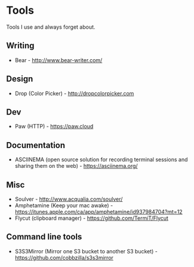 # Tools
Tools I use and always forget about.

## Writing 

* Bear - http://www.bear-writer.com/

## Design 

* Drop (Color Picker) - http://dropcolorpicker.com

## Dev 

* Paw (HTTP) - https://paw.cloud

## Documentation

* ASCIINEMA (open source solution for recording terminal sessions and sharing them on the web) - https://asciinema.org/ 

## Misc

* Soulver - http://www.acqualia.com/soulver/
* Amphetamine (Keep your mac awake) - https://itunes.apple.com/ca/app/amphetamine/id937984704?mt=12
* Flycut (clipboard manager) - https://github.com/TermiT/Flycut

## Command line tools 

* S3S3Mirror (Mirror one S3 bucket to another S3 bucket) - https://github.com/cobbzilla/s3s3mirror 
